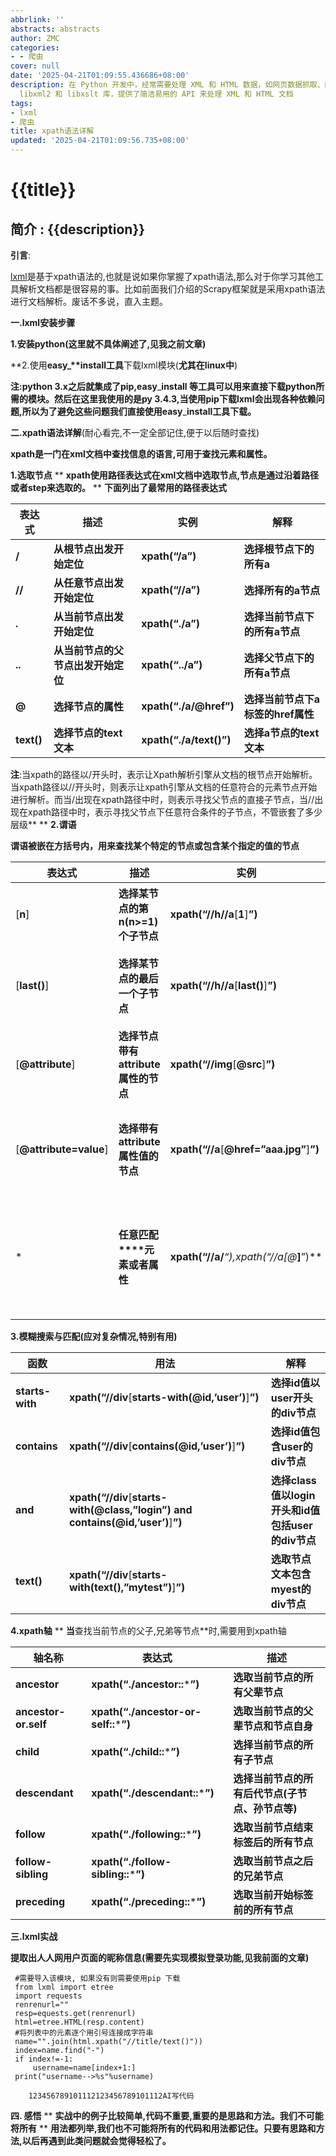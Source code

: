 ```yaml
---
abbrlink: ''
abstracts: abstracts
author: ZMC
categories:
- - 爬虫
cover: null
date: '2025-04-21T01:09:55.436686+08:00'
description: 在 Python 开发中，经常需要处理 XML 和 HTML 数据，如网页数据抓取、配置文件解析等。lxml 是一个功能强大且高效的库，它基于
  libxml2 和 libxslt 库，提供了简洁易用的 API 来处理 XML 和 HTML 文档
tags:
- lxml
- 爬虫
title: xpath语法详解
updated: '2025-04-21T01:09:56.735+08:00'
---
```

#  {{title}}

## 简介 : {{description}}


**引言**:

[lxml](https://so.csdn.net/so/search?q=lxml&spm=1001.2101.3001.7020)是基于xpath语法的,也就是说如果你掌握了xpath语法,那么对于你学习其他工具解析文档都是很容易的事。比如前面我们介绍的Scrapy框架就是采用xpath语法进行文档解析。废话不多说，直入主题。

**一.lxml安装步骤**

**1.安装python(这里就不具体阐述了,见我之前文章)**

**2.使用****easy\_**install工具****下载lxml模块(**尤其在linux中**)

**注:python 3.x之后就集成了pip,easy**\_**install 等工具可以用来直接下载python所需的模块。然后在这里我使用的是py 3.4.3,当使用pip下载lxml会出现各种依赖问题,所以为了避免这些问题我们直接使用easy**\_**install工具下载。**

**二.xpath语法详解**(耐心看完,不一定全部记住,便于以后随时查找)

**xpath是一门在xml文档中查找信息的语言,可用于查找元素和属性。**

**1.选取节点**  ** **xpath使用路径表达式在xml文档中选取节点,节点是通过沿着路径或者step来选取的。**  ** **下面列出了最常用的路径表达式**


| **表达式** | **描述**                           | **实例**                  | **解释**                          |
| ---------- | ---------------------------------- | ------------------------- | --------------------------------- |
| **/**      | **从根节点出发开始定位**           | **xpath(“/a”)**         | **选择根节点下的所有a**           |
| **//**     | **从任意节点出发开始定位**         | **xpath(“//a”)**        | **选择所有的a节点**               |
| **.**      | **从当前节点出发开始定位**         | **xpath(“./a”)**        | **选择当前节点下的所有a节点**     |
| **..**     | **从当前节点的父节点出发开始定位** | **xpath(“../a”)**       | **选择父节点下的所有a节点**       |
| **@**      | **选择节点的属性**                 | **xpath(“./a/@href”)**  | **选择当前节点下a标签的href属性** |
| **text()** | **选择节点的text文本**             | **xpath(“./a/text()”)** | **选择a节点的text文本**           |

**注**:当xpath的路径以/开头时，表示让Xpath解析引擎从文档的根节点开始解析。当xpath路径以//开头时，则表示让xpath引擎从文档的任意符合的元素节点开始进行解析。而当/出现在xpath路径中时，则表示寻找父节点的直接子节点，当//出现在xpath路径中时，表示寻找父节点下任意符合条件的子节点，不管嵌套了多少层级**  ** **2.谓语**

**谓语被嵌在方括号内，用来查找某个特定的节点或包含某个指定的值的节点**


| **表达式**             | **描述**                            | **实例**                                        | **解释**                                        |
| ---------------------- | ----------------------------------- | ----------------------------------------------- | ----------------------------------------------- |
| [**n**]                | **选择某节点的第n(n>=1)个子节点**   | **xpath(“//h//a**[**1**]**”)**                | **选择h节点下第1个a节点**                       |
| [**last()**]           | **选择某节点的最后一个子节点**      | **xpath(“//h//a**[**last()**]**”)**           | **选择h节点下最后一个a节点**                    |
| [**@attribute**]       | **选择节点带有attribute属性的节点** | **xpath(“//img**[**@src**]**”)**              | **选择带有src属性的img节点**                    |
| [**@attribute=value**] | **选择带有attribute属性值的节点**   | **xpath(“//a**[**@href=”aaa.jpg”**]**”)**   | **选择href属性值为aaa.jpg的a节点**              |
| \*                     | **任意匹配****元素或者属性**        | **xpath(“//a/***“),xpath(“//a[**@***]**”)** | **选择a节点下的所有子节点,选择带有属性的a节点** |

**3.模糊搜索与匹配(应对复杂情况,特别有用)**


| **函数**        | **用法**                                                                               | **解释**                                          |
| --------------- | -------------------------------------------------------------------------------------- | ------------------------------------------------- |
| **starts-with** | **xpath(“//div**[**starts-with(@id,’user’)**]**”)**                                | **选择id值以user开头的div节点**                   |
| **contains**    | **xpath(“//div**[**contains(@id,’user’)**]**”)**                                   | **选择id值包含user的div节点**                     |
| **and**         | **xpath(“//div**[**starts-with(@class,”login”) and contains(@id,’user’)**]**”)** | **选择class值以login开头和id值包括user的div节点** |
| **text()**      | **xpath(“//div**[**starts-with(text(),”mytest”)**]**”)**                           | **选取节点文本包含myest的div节点**                |

**4.xpath轴**  ** **当**查找当前节点的父子,兄弟等节点**时,需要用到xpath轴


| **轴名称**           | **表达式**                                | **描述**                                         |
| -------------------- | ----------------------------------------- | ------------------------------------------------ |
| **ancestor**         | **xpath(“./ancestor::**\***”)**         | **选取当前节点的所有父辈节点**                   |
| **ancestor-or.self** | **xpath(“./ancestor-or-self::**\***”)** | **选取当前节点的父辈节点和节点自身**             |
| **child**            | **xpath(“./child::**\***”)**            | **选择当前节点的所有子节点**                     |
| **descendant**       | **xpath(“./descendant::**\***”)**       | **选择当前节点的所有后代节点(子节点、孙节点等)** |
| **follow**           | **xpath(“./following::**\***”)**        | **选取当前节点结束标签后的所有节点**             |
| **follow-sibling**   | **xpath(“./follow-sibling::**\***”)**   | **选取当前节点之后的兄弟节点**                   |
| **preceding**        | **xpath(“./preceding::**\***”)**        | **选取当前开始标签前的所有节点**                 |

**三.lxml实战**

**提取出人人网用户页面的昵称信息(需要先实现模拟登录功能,见我前面的文章)**

```
 #需要导入该模块, 如果没有则需要使用pip 下载
 from lxml import etree
 import requests
 renrenurl=""
 resp=equests.get(renrenurl)
 html=etree.HTML(resp.content)
 #将列表中的元素逐个用引号连接成字符串
 name="".join(html.xpath("//title/text()"))
 index=name.find("-")
 if index!=-1:
     username=name[index+1:]
 print("username-->%s"%username)
    
    123456789101112123456789101112AI写代码
```

**四. 感悟**  ** **实战中的例子比较简单,代码不重要,重要的是思路和方法。我们不可能将所有**  ** **用法都列举,我们也不可能将所有的代码和用法都记住。只要有思路和方法,以后再遇到此类问题就会觉得轻松了。**
